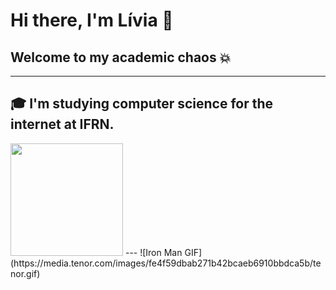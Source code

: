 # Hi there, I'm Lívia 👋  
## Welcome to my academic chaos 💥
---
🎓 I'm studying computer science for the internet at IFRN.
---
<img height="180em" src="https://github-readme-stats.vercel.app/api/top-langs/?username=LiviaVolieari&layout=compact&langs_count=7&theme=dracula"/>
---
![Iron Man GIF](https://media.tenor.com/images/fe4f59dbab271b42bcaeb6910bbdca5b/tenor.gif)
